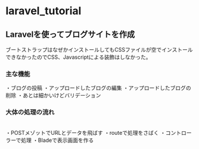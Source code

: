 # laravel_tutorial



## Laravelを使ってブログサイトを作成


ブートストラップはなぜかインストールしてもCSSファイルが空でインストールできなかったのでCSS、Javascriptによる装飾はしなかった。


### 主な機能

・ブログの投稿
・アップロードしたブログの編集
・アップロードしたブログの削除
・あとは細かいけどバリデーション



### 大体の処理の流れ
<br>・POSTメゾットでURLとデータを飛ばす
・routeで処理をさばく
・コントローラーで処理
・Bladeで表示画面を作る
